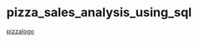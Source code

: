 # pizza_sales_analysis_using_sql
[pizzalogo](https://github.com/shrushtijadhav/pizza_sales_analysis_using_sql/blob/main/pexels-vince-2147491.jpg)
